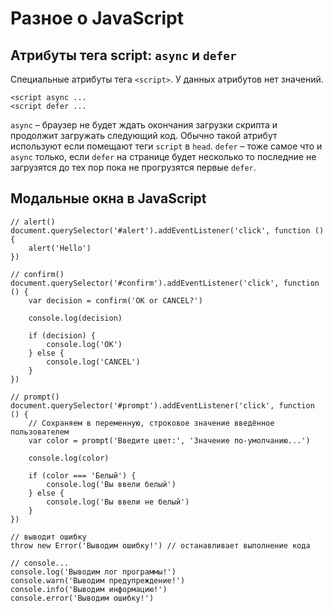 # Разное о JavaScript

## Атрибуты тега script: `async` и `defer`
Специальные атрибуты тега `<script>`. У данных атрибутов нет значений.

    <script async ...
    <script defer ...

`async` &ndash; браузер не будет ждать окончания загрузки скрипта и продолжит загружать следующий код. Обычно такой атрибут используют если помещают теги `script` в `head`.
`defer` &ndash; тоже самое что и `async` только, если `defer` на странице будет несколько то последние не загрузятся до тех пор пока не прогрузятся первые `defer`.

## Модальные окна в JavaScript
    // alert()
    document.querySelector('#alert').addEventListener('click', function () {
        alert('Hello')
    })

    // confirm()
    document.querySelector('#confirm').addEventListener('click', function () {
        var decision = confirm('OK or CANCEL?')
    
        console.log(decision)

        if (decision) {
            console.log('OK')
        } else {
            console.log('CANCEL')
        }
    })

    // prompt()
    document.querySelector('#prompt').addEventListener('click', function () {
        // Сохраняем в переменную, строковое значение введённое пользователем
        var color = prompt('Введите цвет:', 'Значение по-умолчанию...')

        console.log(color)

        if (color === 'Белый') {
            console.log('Вы ввели белый')
        } else {
            console.log('Вы ввели не белый')
        }
    })

    // выводит ошибку
    throw new Error('Выводим ошибку!') // останавливает выполнение кода

    // console...
    console.log('Выводим лог программы!')
    console.warn('Выводим предупреждение!')
    console.info('Выводим информацию!')
    console.error('Выводим ошибку!')

